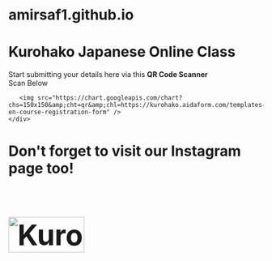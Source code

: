 # amirsaf1.github.io

<html>
<body>
  <h1>Kurohako Japanese Online Class</h1>

  <div id="title">
    <p>Start submitting your details here via this <strong>QR Code Scanner</strong><br/>Scan Below</p>

       <img src="https://chart.googleapis.com/chart?chs=150x150&amp;cht=qr&amp;chl=https://kurohako.aidaform.com/templates-en-course-registration-form" />
    </div>

  <h1>Don't forget to visit our <strong>Instagram<strong> page too!<h1>
    <a href="https://www.instagram.com/kurohako/?hl=en">
         <img alt="Kurohako" src="https://imgur.com/WXBgEEs"
         width=150" height="70">
      </a>
      
</body>
</html>
